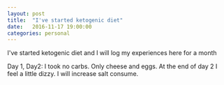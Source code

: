 ```yaml
---
layout: post
title:  "I've started ketogenic diet"
date:   2016-11-17 19:00:00
categories: personal
---
```


I've started ketogenic diet and I will log my experiences here for a month

Day 1, Day2: I took no carbs. Only cheese and eggs. At the end of day 2 I feel a little dizzy. I will increase salt consume.
